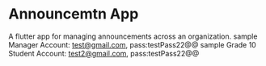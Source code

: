 
# Announcemtn App

A flutter app for managing announcements across an organization.
sample Manager Account: test@gmail.com, pass:testPass22@@
sample Grade 10 Student Account: test2@gmail.com, pass:testPass22@@
